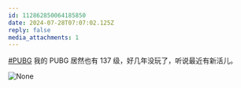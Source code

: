 ```yaml
---
id: 112862850064185850
date: 2024-07-28T07:07:02.125Z
reply: false
media_attachments: 1
---
```


[#PUBG](https://e5n.cc/tags/PUBG) 我的 PUBG 居然也有 137 级，好几年没玩了，听说最近有新活儿。

![None](https://files.e5n.cc/media_attachments/files/112/862/846/925/471/869/original/7db68383161e9bdf.png)
